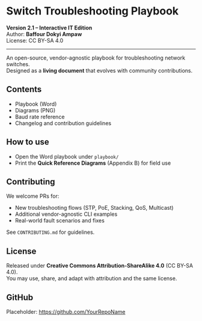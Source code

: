 # Switch Troubleshooting Playbook

**Version 2.1 – Interactive IT Edition**  
Author: **Baffour Dokyi Ampaw**  
License: CC BY-SA 4.0  

---

An open-source, vendor-agnostic playbook for troubleshooting network switches.  
Designed as a **living document** that evolves with community contributions.

## Contents
- Playbook (Word)
- Diagrams (PNG)
- Baud rate reference
- Changelog and contribution guidelines

## How to use
- Open the Word playbook under `playbook/`
- Print the **Quick Reference Diagrams** (Appendix B) for field use

## Contributing
We welcome PRs for:
- New troubleshooting flows (STP, PoE, Stacking, QoS, Multicast)
- Additional vendor-agnostic CLI examples
- Real-world fault scenarios and fixes

See `CONTRIBUTING.md` for guidelines.

## License
Released under **Creative Commons Attribution-ShareAlike 4.0** (CC BY-SA 4.0).  
You may use, share, and adapt with attribution and the same license.

## GitHub
Placeholder: https://github.com/YourRepoName
